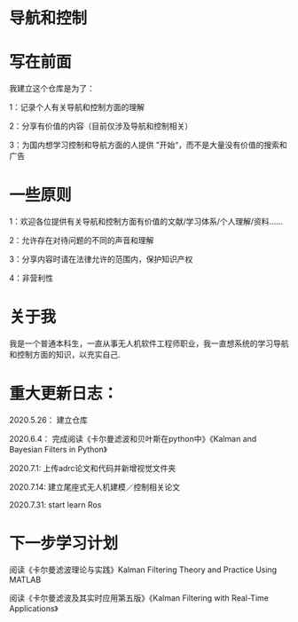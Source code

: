 # 导航和控制

# 写在前面

我建立这个仓库是为了：

1：记录个人有关导航和控制方面的理解

2：分享有价值的内容（目前仅涉及导航和控制相关）

3：为国内想学习控制和导航方面的人提供 ”开始“，而不是大量没有价值的搜索和广告

# 一些原则

1：欢迎各位提供有关导航和控制方面有价值的文献/学习体系/个人理解/资料......

2：允许存在对待问题的不同的声音和理解

3：分享内容时请在法律允许的范围内，保护知识产权

4：非营利性

# 关于我

我是一个普通本科生，一直从事无人机软件工程师职业，我一直想系统的学习导航和控制方面的知识，以充实自己.

# 重大更新日志：

2020.5.26：   建立仓库

2020.6.4：    完成阅读《卡尔曼滤波和贝叶斯在python中》《Kalman and Bayesian Filters in Python》

2020.7.1:     上传adrc论文和代码并新增视觉文件夹

2020.7.14:    建立尾座式无人机建模／控制相关论文

2020.7.31:    start learn Ros

# 下一步学习计划

阅读《卡尔曼滤波理论与实践》Kalman Filtering Theory and Practice Using MATLAB

阅读《卡尔曼滤波及其实时应用第五版》《Kalman Filtering with Real-Time Applications》
